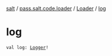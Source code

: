 [salt](../../index.md) / [pass.salt.code.loader](../index.md) / [Loader](index.md) / [log](./log.md)

# log

`val log: `[`Logger`](https://docs.oracle.com/javase/6/docs/api/java/util/logging/Logger.html)`!`